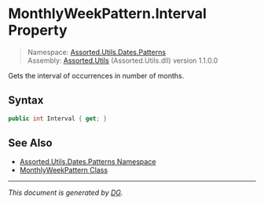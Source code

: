 ﻿# MonthlyWeekPattern.Interval Property

> Namespace: [Assorted.Utils.Dates.Patterns](index.md#assortedutilsdatespatterns-namespace)\
> Assembly: [Assorted.Utils](index.md) (Assorted.Utils.dll) version 1.1.0.0

Gets the interval of occurrences in number of months.

## Syntax

```csharp
public int Interval { get; }
```

## See Also

- [Assorted.Utils.Dates.Patterns Namespace](index.md#assortedutilsdatespatterns-namespace)
- [MonthlyWeekPattern Class](Assorted.Utils.Dates.Patterns.MonthlyWeekPattern.md)

---

_This document is generated by [DG](https://github.com/Khojasteh/dg)._
